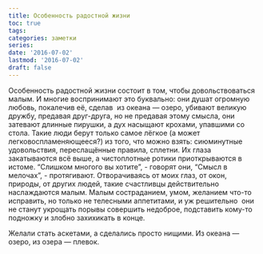 ```yaml
---
title: Особенность радостной жизни
toc: true
tags:
categories: заметки
series:
date: '2016-07-02'
lastmod: '2016-07-02'
draft: false
---
```


<!--more-->

Особенность радостной жизни состоит в том, чтобы довольствоваться малым. И многие воспринимают это буквально: они душат огромную любовь, покалечив её, сделав  из океана — озеро, убивают великую дружбу, предавая друг-друга, но не предавая этому смысла, они затевают длинные пирушки, а дух насыщают крохами, упавшими со стола. Такие люди берут только самое лёгкое (а может легковоспламеняющееся?) из того, что можно взять: сиюминутные удовольствия, переслащённые правила, сплетни. Их глаза закатываются всё выше, а чистоплотные ротики приоткрываются в истоме. “Слишком многого вы хотите”, - говорят они, “Смысл в мелочах”, - протягивают. Отворачиваясь от моих глаз, от окон, природы, от других людей, такие счастливцы действительно наслаждаются малым. Малым состраданием, умом, желанием что-то исправить, но только не телесными аппетитами, и уж решительно  они не станут укрощать порывы совершить недоброе, подставить кому-то подножку и злобно захихикать в конце. 

Желали стать аскетами, а сделались просто нищими. Из океана — озеро, из озера — плевок.

